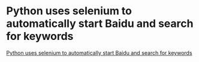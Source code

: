 # Python uses selenium to automatically start Baidu and search for keywords
[Python uses selenium to automatically start Baidu and search for keywords](https://aiwithcloud.com/2022/09/15/python_uses_selenium_to_automatically_start_baidu_and_search_for_keywords/)